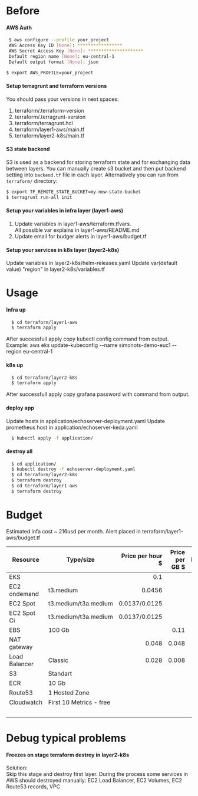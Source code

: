 # Before 
#### AWS Auth
 ```bash
  $ aws configure --profile your_project
  AWS Access Key ID [None]: *****************
  AWS Secret Access Key [None]: *********************
  Default region name [None]: eu-central-1
  Default output format [None]: json
  ```

  ```bash
  $ export AWS_PROFILE=your_project
  ```

#### Setup terragrunt and terraform versions
You should pass your versions in next spaces:
1) terraform/.terraform-version
2) terraform/.terragrunt-version
3) terraform/terragrunt.hcl
4) terraform/layer1-aws/main.tf
5) terraform/layer2-k8s/main.tf

#### S3 state backend

S3 is used as a backend for storing terraform state and for exchanging data between layers. You can manually create s3 bucket and then put backend setting into `backend.tf` file in each layer. Alternatively you can run from `terraform/` directory:

  ```bash
  $ export TF_REMOTE_STATE_BUCKET=my-new-state-bucket
  $ terragrunt run-all init
  ```
  
#### Setup your variables in infra layer (layer1-aws)
1) Update variables in layer1-aws/terraform.tfvars. \
All possible var explains in layer1-aws/README.md
2) Update email for budger alerts in layer1-aws/budget.tf 
#### Setup your services in k8s layer (layer2-k8s)
Update variables in layer2-k8s/helm-releases.yaml
Update var(default value) "region" in layer2-k8s/variables.tf

# Usage
#### Infra up
```bash
  $ cd terraform/layer1-aws
  $ terraform apply
```
After successfull apply copy kubectl config command from output.
Example:
aws eks update-kubeconfig --name simonots-demo-euc1 --region eu-central-1

#### k8s up
```bash
  $ cd terraform/layer2-k8s
  $ terraform apply
```
After successfull apply copy grafana password with command from output.

#### deploy app
Update hosts in application/echoserver-deployment.yaml
Update prometheus host in application/echoserver-keda.yaml

```bash
  $ kubectl apply -f application/
```
#### destroy all
```bash
  $ cd application/
  $ kubectl destroy -f echoserver-deployment.yaml
  $ cd terraform/layer2-k8s
  $ terraform destroy
  $ cd terraform/layer1-aws
  $ terraform destroy
```
# Budget
Estimated infa cost ~ 216usd per month.
Alert placed in terraform/layer1-aws/budget.tf

| Resource      | Type/size               | Price per hour $ | Price per GB $ | Number | Monthly cost |
| ------------- | ----------------------- | ---------------: | -------------: | -----: | -----------: |
| EKS           |                         |              0.1 |                |      1 |           73 |
| EC2 ondemand  | t3.medium               |           0.0456 |                |      1 |       33,288 |
| EC2 Spot      | t3.medium/t3a.medium    |    0.0137/0.0125 |                |      1 |           10 |
| EC2 Spot Ci   | t3.medium/t3a.medium    |    0.0137/0.0125 |                |      0 |           10 |
| EBS           | 100 Gb                  |                  |           0.11 |      2 |           22 |
| NAT gateway   |                         |            0.048 |          0.048 |      1 |           35 |
| Load Balancer | Classic                 |            0.028 |          0.008 |      1 |        20.44 |
| S3            | Standart                |                  |                |      1 |            1 |
| ECR           | 10 Gb                   |                  |                |      2 |         1.00 |
| Route53       | 1 Hosted Zone           |                  |                |      1 |         0.50 |
| Cloudwatch    | First 10 Metrics - free |                  |                |        |            0 |
|               |                         |                  |                |  Total |        216.8 |

# Debug typical problems
####  Freezes on stage terraform destroy in layer2-k8s 
Solution: \
Skip this stage and destroy first layer. During the process some services in AWS should destroyed manually: EC2 Load Balancer, EC2 Volumes, EC2 Route53 records, VPC

